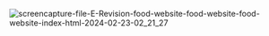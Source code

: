 ![screencapture-file-E-Revision-food-website-food-website-food-website-index-html-2024-02-23-02_21_27](https://github.com/Mohammed9999-Osama/food-website-desig/assets/152526519/7621c4a5-d2fe-4842-b196-7eb071f1befc)
